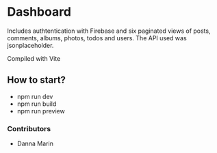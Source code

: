 # Dashboard

Includes authtentication with Firebase and six paginated views of posts, comments, albums, photos, todos and users. The API used was jsonplaceholder.

Compiled with Vite

## How to start?

-   npm run dev
-   npm run build
-   npm run preview

### Contributors

-   Danna Marin